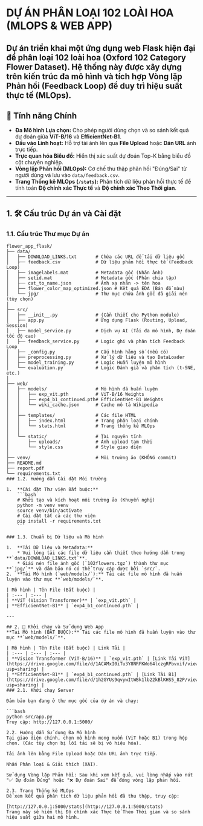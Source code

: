 # DỰ ÁN PHÂN LOẠI 102 LOÀI HOA (MLOPS & WEB APP)

Dự án triển khai một ứng dụng web Flask hiện đại để phân loại 102 loài hoa (Oxford 102 Category Flower Dataset). Hệ thống này được xây dựng trên kiến trúc đa mô hình và tích hợp **Vòng lặp Phản hồi (Feedback Loop)** để duy trì hiệu suất thực tế (MLOps).
---

## 🌟 Tính năng Chính

* **Đa Mô hình Lựa chọn:** Cho phép người dùng chọn và so sánh kết quả dự đoán giữa **ViT-B/16** và **EfficientNet-B1**.
* **Đầu vào Linh hoạt:** Hỗ trợ tải ảnh lên qua **File Upload** hoặc **Dán URL** ảnh trực tiếp.
* **Trực quan hóa Biểu đồ:** Hiển thị xác suất dự đoán Top-K bằng biểu đồ cột chuyên nghiệp.
* **Vòng lặp Phản hồi (MLOps):** Cơ chế thu thập phản hồi "Đúng/Sai" từ người dùng và lưu vào `data/feedback.csv`.
* **Trang Thống kê MLOps (`/stats`):** Phân tích dữ liệu phản hồi thực tế để tính toán **Độ chính xác Thực tế** và **Độ chính xác Theo Thời gian**.

---

## 1. 🛠️ Cấu trúc Dự án và Cài đặt
### 1.1. Cấu trúc Thư mục Dự án

```tree
flower_app_flask/
├── data/
│   ├── DOWNLOAD_LINKS.txt       # Chứa các URL để tải dữ liệu gốc
│   ├── feedback.csv             # Dữ liệu phản hồi thực tế (Feedback Loop)
│   ├── imagelabels.mat          # Metadata gốc (Nhãn ảnh)
│   ├── setid.mat                # Metadata gốc (Phân chia tập)
│   ├── cat_to_name.json         # Ánh xạ nhãn -> tên hoa
│   ├── flower_color_map_optimized.json # Kết quả EDA (Bản đồ màu)
│   └── jpg/                     # Thư mục chứa ảnh gốc đã giải nén (tùy chọn)
│
├── src/
│   ├── __init__.py              # (Cần thiết cho Python module)
│   ├── app.py                   # Ứng dụng Flask (Routing, Upload, Session)
│   ├── model_service.py         # Dịch vụ AI (Tải đa mô hình, Dự đoán tốc độ cao)
│   ├── feedback_service.py      # Logic ghi và phân tích Feedback Loop
│   ├── _config.py               # Cấu hình hằng số (nếu có)
│   ├── preprocessing.py         # Xử lý dữ liệu và tạo DataLoader
│   ├── model_training.py        # Logic Huấn luyện mô hình
│   └── evaluation.py            # Logic Đánh giá và phân tích (t-SNE, etc.)
│
├── web/
│   ├── models/                  # Mô hình đã huấn luyện
│   │   ├── exp_vit.pth          # ViT-B/16 Weights
│   │   ├── exp4_b1_continued.pth# EfficientNet-B1 Weights
│   │   └── wiki_cache.json      # Cache mô tả Wikipedia
│   │
│   ├── templates/               # Các file HTML
│   │   ├── index.html           # Trang phân loại chính
│   │   └── stats.html           # Trang thống kê MLOps
│   │
│   └── static/                  # Tài nguyên tĩnh
│       ├── uploads/             # Ảnh upload tạm thời
│       └── style.css            # Style giao diện
│
├── venv/                        # Môi trường ảo (KHÔNG commit)
├── README.md                    
├── report.pdf                   
└── requirements.txt
### 1.2. Hướng dẫn Cài đặt Môi trường

1.  **Cài đặt Thư viện Bắt buộc:**
    ```bash
    # Khởi tạo và kích hoạt môi trường ảo (Khuyến nghị)
    python -m venv venv
    source venv/bin/activate  
    # Cài đặt tất cả các thư viện
    pip install -r requirements.txt
    ```

### 1.3. Chuẩn bị Dữ liệu và Mô hình

1.  **Tải Dữ liệu và Metadata:**
    * Vui lòng tải các file dữ liệu cần thiết theo hướng dẫn trong **`data/DOWNLOAD_LINKS.txt`**.
    * Giải nén file ảnh gốc (`102flowers.tgz`) thành thư mục **`jpg/`** và đảm bảo nó có thể truy cập được bởi `src/`.
2.  **Tải Mô hình (`web/models/`):** Tải các file mô hình đã huấn luyện vào thư mục **`web/models/`**.

| Mô hình | Tên File (Bắt buộc) |
| :--- | :--- |
| **ViT (Vision Transformer)** | `exp_vit.pth` |
| **EfficientNet-B1** | `exp4_b1_continued.pth` |

---

## 2. 🚀 Khởi chạy và Sử dụng Web App
**Tải Mô hình (BẮT BUỘC):** Tải các file mô hình đã huấn luyện vào thư mục **`web/models/`**.

| Mô hình | Tên File (Bắt buộc) | Link Tải |
| :--- | :--- | :--- |
| **Vision Transformer (ViT-B/16)** | `exp_vit.pth` | [Link Tải ViT](https://drive.google.com/file/d/1ACAMxI0iTu3Y8NRFKWo64lczgRPbvxif/view?usp=sharing) |
| **EfficientNet-B1** | `exp4_b1_continued.pth` | [Link Tải B1](https://drive.google.com/file/d/1h2GYUs9qvywItWBk1lb22kBlKHS5_82P/view?usp=sharing) |
### 2.1. Khởi chạy Server

Đảm bảo bạn đang ở thư mục gốc của dự án và chạy:

```bash
python src/app.py
Truy cập: http://127.0.0.1:5000/

2.2. Hướng dẫn Sử dụng Đa Mô hình
Tại giao diện chính, chọn mô hình mong muốn (ViT hoặc B1) trong hộp chọn. (Các tùy chọn bị lỗi tải sẽ bị vô hiệu hóa).

Tải ảnh lên bằng File Upload hoặc Dán URL ảnh trực tiếp.

Nhấn Phân loại & Giải thích (XAI).

Sử dụng Vòng lặp Phản hồi: Sau khi xem kết quả, vui lòng nhấp vào nút "✅ Dự đoán Đúng" hoặc "❌ Dự đoán Sai" để đóng vòng lặp phản hồi.

2.3. Trang Thống kê MLOps
Để xem kết quả phân tích dữ liệu phản hồi đã thu thập, truy cập:

[http://127.0.0.1:5000/stats](http://127.0.0.1:5000/stats)
Trang này sẽ hiển thị Độ chính xác Thực tế Theo Thời gian và so sánh hiệu suất giữa hai mô hình.